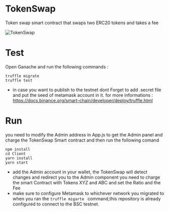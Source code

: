 # TokenSwap
Token swap smart contract that swaps two ERC20 tokens and takes a fee

![TokenSwap](https://user-images.githubusercontent.com/24751547/140658739-c6c999c0-e3c8-4250-a34c-d755ea9801f9.png)
# Test
Open Ganache and run the following commands :
```
truffle migrate
truffle test
```
- in case you want to publish to the testnet dont Forget to add .secret file and put the seed of metamask account in it. for more informations : https://docs.binance.org/smart-chain/developer/deploy/truffle.html

# Run 
you need to modify the Admin address in App.js to get the Admin panel and charge the TokenSwap Smart contract and then run the following comand
```
npm install 
cd Client
yarn install
yarn start
```
- add the Admin account in your wallet, the TokenSwap will detect changes and redirect you to the Admin component
you need to charge the smart Contract with Tokens XYZ and ABC and set the Ratio and the Fee
- make sure to configure Metamask to whichever network you migrated to when you ran the ```truffle migarte ``` command,this repository is already configured to connect to the BSC testnet.
